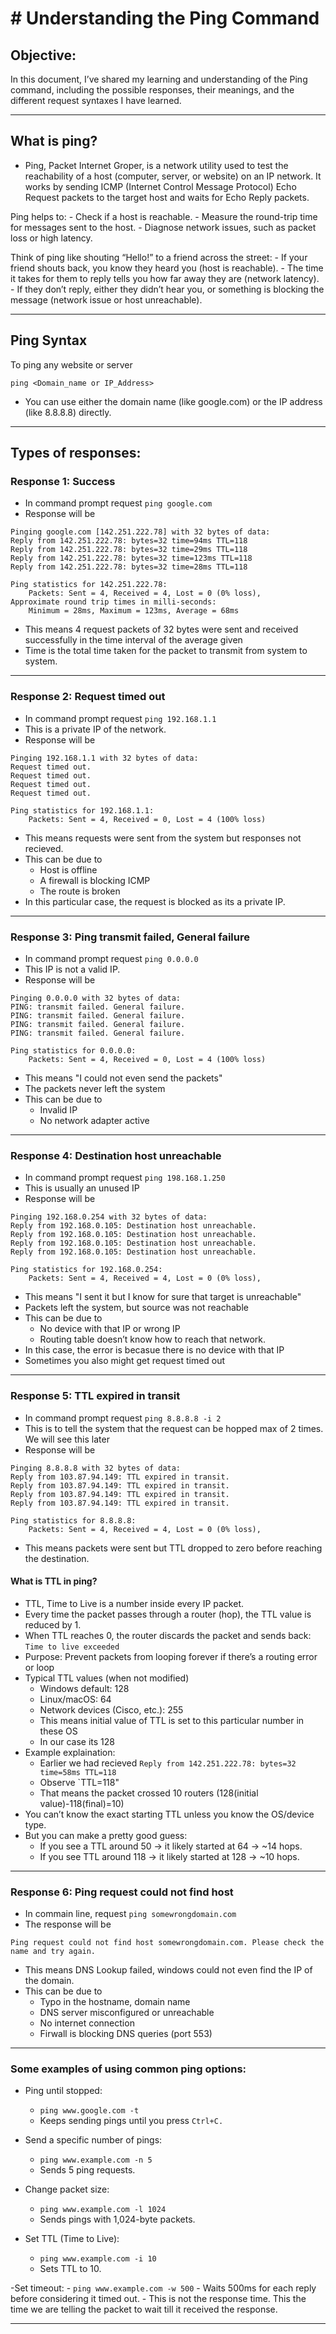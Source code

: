 # # Understanding the Ping Command

## Objective: 
In this document, I’ve shared my learning and understanding of the Ping command, including the possible responses, their meanings, and the different request syntaxes I have learned.

---

## What is ping?
- Ping, Packet Internet Groper, is a network utility used to test the reachability of a host (computer, server, or website) on an IP network. It works by sending ICMP (Internet Control Message Protocol) Echo Request packets to the target host and waits for Echo Reply packets.

Ping helps to:
    - Check if a host is reachable.
    - Measure the round-trip time for messages sent to the host.
    - Diagnose network issues, such as packet loss or high latency.

Think of ping like shouting “Hello!” to a friend across the street:
    - If your friend shouts back, you know they heard you (host is reachable).
    - The time it takes for them to reply tells you how far away they are (network latency).
    - If they don’t reply, either they didn’t hear you, or something is blocking the message (network issue or host unreachable).

---
## Ping Syntax 

To ping any website or server 
```
ping <Domain_name or IP_Address>

```

- You can use either the domain name (like google.com) or the IP address (like 8.8.8.8) directly.

---
## Types of responses: 

### Response 1: Success

- In command prompt request `ping google.com`
- Response will be 
```
Pinging google.com [142.251.222.78] with 32 bytes of data:
Reply from 142.251.222.78: bytes=32 time=94ms TTL=118
Reply from 142.251.222.78: bytes=32 time=29ms TTL=118
Reply from 142.251.222.78: bytes=32 time=123ms TTL=118
Reply from 142.251.222.78: bytes=32 time=28ms TTL=118

Ping statistics for 142.251.222.78:
    Packets: Sent = 4, Received = 4, Lost = 0 (0% loss),
Approximate round trip times in milli-seconds:
    Minimum = 28ms, Maximum = 123ms, Average = 68ms

```

- This means 4 request packets of 32 bytes were sent and received successfully in the time interval of the average given
- Time is the total time taken for the packet to transmit from system to system.

---

### Response 2: Request timed out

- In command prompt request `ping 192.168.1.1`
- This is a private IP of the network. 
- Response will be 
```
Pinging 192.168.1.1 with 32 bytes of data:
Request timed out.
Request timed out.
Request timed out.
Request timed out.

Ping statistics for 192.168.1.1:
    Packets: Sent = 4, Received = 0, Lost = 4 (100% loss)

```
- This means requests were sent from the system but responses not recieved. 
- This can be due to 
    - Host is offline
    - A firewall is blocking ICMP
    - The route is broken 
- In this particular case, the request is blocked as its a private IP. 

---

### Response 3: Ping transmit failed, General failure

- In command prompt request `ping 0.0.0.0`
- This IP is not a valid IP. 
- Response will be 
```
Pinging 0.0.0.0 with 32 bytes of data:
PING: transmit failed. General failure.
PING: transmit failed. General failure.
PING: transmit failed. General failure.
PING: transmit failed. General failure.

Ping statistics for 0.0.0.0:
    Packets: Sent = 4, Received = 0, Lost = 4 (100% loss)
```
- This means "I could not even send the packets" 
- The packets never left the system 
- This can be due to 
    - Invalid IP
    - No network adapter active 

---

### Response 4: Destination host unreachable 

- In command prompt request `ping 198.168.1.250`
- This is usually an unused IP 
- Response will be 

```
Pinging 192.168.0.254 with 32 bytes of data:
Reply from 192.168.0.105: Destination host unreachable.
Reply from 192.168.0.105: Destination host unreachable.
Reply from 192.168.0.105: Destination host unreachable.
Reply from 192.168.0.105: Destination host unreachable.

Ping statistics for 192.168.0.254:
    Packets: Sent = 4, Received = 4, Lost = 0 (0% loss),
```
- This means "I sent it but I know for sure that target is unreachable"
- Packets left the system, but source was not reachable
- This can be due to 
    - No device with that IP or wrong IP
    - Routing table doesn’t know how to reach that network.
- In this case, the error is becasue there is no device with that IP
- Sometimes you also might get request timed out 

--- 

### Response 5: TTL expired in transit 

- In command prompt request `ping 8.8.8.8 -i 2`
- This is to tell the system that the request can be hopped max of 2 times. We will see this later
- Response will be 
```
Pinging 8.8.8.8 with 32 bytes of data:
Reply from 103.87.94.149: TTL expired in transit.
Reply from 103.87.94.149: TTL expired in transit.
Reply from 103.87.94.149: TTL expired in transit.
Reply from 103.87.94.149: TTL expired in transit.

Ping statistics for 8.8.8.8:
    Packets: Sent = 4, Received = 4, Lost = 0 (0% loss),
```
- This means packets were sent but TTL dropped to zero before reaching the destination. 

#### What is TTL in ping? 
- TTL, Time to Live is a number inside every IP packet. 
- Every time the packet passes through a router (hop), the TTL value is reduced by 1.
- When TTL reaches 0, the router discards the packet and sends back: `Time to live exceeded`
- Purpose: Prevent packets from looping forever if there’s a routing error or loop
- Typical TTL values (when not modified)
    - Windows default: 128
    - Linux/macOS: 64
    - Network devices (Cisco, etc.): 255
    - This means initial value of TTL is set to this particular number in these OS
    - In our case its 128
- Example explaination: 
    - Earlier we had recieved `Reply from 142.251.222.78: bytes=32 time=58ms TTL=118` 
    - Observe `TTL=118"
    - That means the packet crossed 10 routers (128(initial value)-118(final)=10)
- You can’t know the exact starting TTL unless you know the OS/device type.
- But you can make a pretty good guess:
    - If you see a TTL around 50 → it likely started at 64 → ~14 hops.
    - If you see TTL around 118 → it likely started at 128 → ~10 hops.

---

### Response 6: Ping request could not find host

- In commain line, request `ping somewrongdomain.com`
- The response will be 
``` 
Ping request could not find host somewrongdomain.com. Please check the name and try again.
```
- This means DNS Lookup failed, windows could not even find the IP of the domain. 
- This can be due to 
    - Typo in the hostname, domain name
    - DNS server misconfigured or unreachable
    - No internet connection
    - Firwall is blocking DNS queries (port 553)

---

### Some examples of using common ping options:

- Ping until stopped:
    - `ping www.google.com -t`
    - Keeps sending pings until you press `Ctrl+C.`

- Send a specific number of pings:
    - `ping www.example.com -n 5`
    - Sends 5 ping requests.

- Change packet size:
    - `ping www.example.com -l 1024`
    - Sends pings with 1,024-byte packets.

- Set TTL (Time to Live):
    - `ping www.example.com -i 10`
    - Sets TTL to 10.

-Set timeout:
    - `ping www.example.com -w 500`
    - Waits 500ms for each reply before considering it timed out.
    - This is not the response time. This the time we are telling the packet to wait till it received the response. 


---



